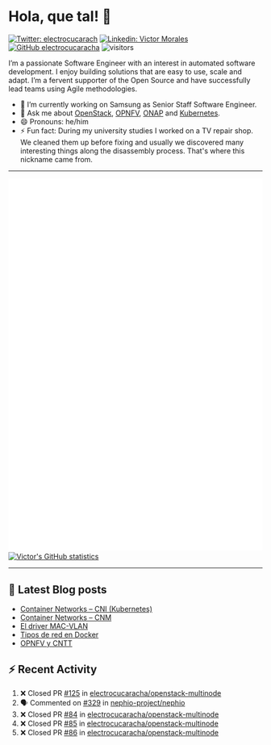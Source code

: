# Hola, que tal! 👋

[![Twitter: electrocucarach](https://img.shields.io/twitter/follow/electrocucarach?style=social)](https://twitter.com/electrocucarach)
[![Linkedin: Victor Morales](https://img.shields.io/badge/-VictorMorales-blue?style=flat-square&logo=Linkedin&logoColor=white&link=https://www.linkedin.com/in/electrocucaracha/)](https://www.linkedin.com/in/electrocucaracha/)
[![GitHub electrocucaracha](https://img.shields.io/github/followers/electrocucaracha?label=follow&style=social)](https://github.com/electrocucaracha)
![visitors](https://visitor-badge.glitch.me/badge?page_id=electrocucaracha.electrocucaracha)

I’m a passionate Software Engineer with an interest in automated
software development. I enjoy building solutions that are easy to use,
scale and adapt. I’m a fervent supporter of the Open Source and have
successfully lead teams using Agile methodologies.

- 🔭 I’m currently working on Samsung as Senior Staff Software
Engineer.
- 💬 Ask me about [OpenStack](https://www.openstack.org/),
[OPNFV](https://www.opnfv.org/), [ONAP](https://www.onap.org/) and
[Kubernetes](https://kubernetes.io/).
- 😄 Pronouns: he/him
- ⚡ Fun fact: During my university studies I worked on a TV repair
shop. We cleaned them up before fixing and usually we discovered many
interesting things along the disassembly process. That's where this
nickname came from.

---

![Metrics](https://github.com/electrocucaracha/electrocucaracha/blob/master/github-metrics.svg)
[![Victor's GitHub statistics](https://github-readme-stats.vercel.app/api?username=electrocucaracha)](https://github.com/anuraghazra/github-readme-stats#github-stats-card)

---

## 📘 Latest Blog posts

<!-- BLOG-POST-LIST:START -->
- [Container Networks – CNI &lpar;Kubernetes&rpar;](https://electrocucaracha.com/2021/07/05/container-networks-cni/)
- [Container Networks – CNM](https://electrocucaracha.com/2020/08/28/container-network-model/)
- [El driver MAC-VLAN](https://electrocucaracha.com/2020/07/01/el-driver-mac-vlan/)
- [Tipos de red en Docker](https://electrocucaracha.com/2020/06/13/tipos-de-red-en-docker/)
- [OPNFV y CNTT](https://electrocucaracha.com/2020/05/29/opnfv-y-cntt/)
<!-- BLOG-POST-LIST:END -->

## :zap: Recent Activity

<!--START_SECTION:activity-->
1. ❌ Closed PR [#125](https://github.com/electrocucaracha/openstack-multinode/pull/125) in [electrocucaracha/openstack-multinode](https://github.com/electrocucaracha/openstack-multinode)
2. 🗣 Commented on [#329](https://github.com/nephio-project/nephio/pull/329#issuecomment-1640976968) in [nephio-project/nephio](https://github.com/nephio-project/nephio)
3. ❌ Closed PR [#84](https://github.com/electrocucaracha/openstack-multinode/pull/84) in [electrocucaracha/openstack-multinode](https://github.com/electrocucaracha/openstack-multinode)
4. ❌ Closed PR [#85](https://github.com/electrocucaracha/openstack-multinode/pull/85) in [electrocucaracha/openstack-multinode](https://github.com/electrocucaracha/openstack-multinode)
5. ❌ Closed PR [#86](https://github.com/electrocucaracha/openstack-multinode/pull/86) in [electrocucaracha/openstack-multinode](https://github.com/electrocucaracha/openstack-multinode)
<!--END_SECTION:activity-->

